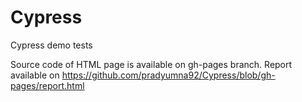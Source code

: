# Cypress
Cypress demo tests


Source code of HTML page is available on gh-pages branch.
Report available on
https://github.com/pradyumna92/Cypress/blob/gh-pages/report.html
